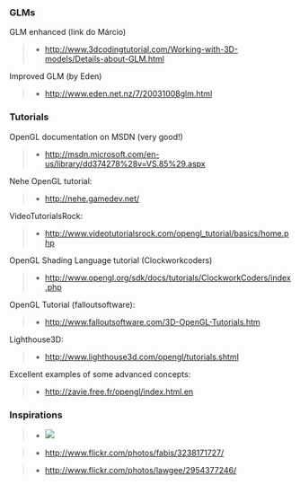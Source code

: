 ### GLMs ###
GLM enhanced (link do Márcio)
> - http://www.3dcodingtutorial.com/Working-with-3D-models/Details-about-GLM.html

Improved GLM (by Eden)
> - http://www.eden.net.nz/7/20031008glm.html

### Tutorials ###
OpenGL documentation on MSDN (very good!)
> - http://msdn.microsoft.com/en-us/library/dd374278%28v=VS.85%29.aspx

Nehe OpenGL tutorial:
> - http://nehe.gamedev.net/

VideoTutorialsRock:
> - http://www.videotutorialsrock.com/opengl_tutorial/basics/home.php

OpenGL Shading Language tutorial (Clockworkcoders)
> - http://www.opengl.org/sdk/docs/tutorials/ClockworkCoders/index.php

OpenGL Tutorial (falloutsoftware):
> - http://www.falloutsoftware.com/3D-OpenGL-Tutorials.htm

Lighthouse3D:
> - http://www.lighthouse3d.com/opengl/tutorials.shtml

Excellent examples of some advanced concepts:
> - http://zavie.free.fr/opengl/index.html.en

### Inspirations ###

> - [![](http://play89.files.wordpress.com/2008/07/snooker10.jpg)](image.md)

> - http://www.flickr.com/photos/fabis/3238171727/

> - http://www.flickr.com/photos/lawgee/2954377246/